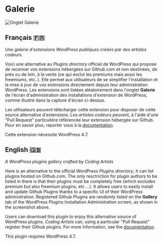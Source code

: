 # Galerie

![Onglet Galerie](https://cldup.com/l1LUrdSl3N.png)

## Français 🇫🇷
*Une galerie d'extensions WordPress publiques créées par des artistes codeurs.*

Voici une alternative au *Plugins directory* officiel de WordPress qui propose de recenser vos extensions hébergées sur Github.com et non destinées, de près ou de loin, à la vente (ce qui exclut les premiums mais aussi les freemiums, etc..). Elle permet aux utilisateurs de se simplifier l'installation et la mise à jour de vos extensions directement depuis leur administration WordPress. Les extensions sont listées aléatoirement dans l'onglet **Galerie** de l'écran d'administration des installations d'extension de WordPress, comme illustré dans la capture d'écran ci-dessus.

Les utilisateurs peuvent télécharger cette extension pour disposer de cette source alternative d'extensions.
Les *artistes codeurs* peuvent, à l'aide d'une "Pull Request" particulière référencée leur extension hébergée sur Github. Pour en savoir plus, reporter vous à la [documentation](https://github.com/imath/wp-idea-stream/wiki).

Cette extension nécessite WordPress 4.7.


## English 🇬🇧
*A WordPress plugins gallery crafted by Coding Artists*

Here is an alternative to the official WordPress *Plugins directory*, it can list plugins hosted on Github.com. The only resctriction for plugin authors to be listed in there is that their plugins must be completely free (which excludes premium but also freemium plugins, etc ...). It allows users to easily install and update Github Plugins thanks to a specific UI of their WordPress administration. Registered Github Plugins are randomly listed on the **Gallery** tab of the WordPress Plugins Installation Administration screen, as shown in the screenshot above.

Users can download this plugin to enjoy this alternative source of WordPress plugins.
*Coding Artists* can, using a particular "Pull Request" register their Github plugins. For more information, see the [documentation](https://github.com/imath/wp-idea-stream/wiki).

This plugin requires WordPress 4.7.
